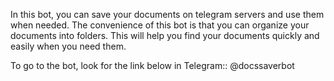 In this bot, you can save your documents on telegram servers and use them when needed. 
The convenience of this bot is that you can organize your documents into folders. 
This will help you find your documents quickly and easily when you need them. 

To go to the bot, look for the link below in Telegram:: @docssaverbot
